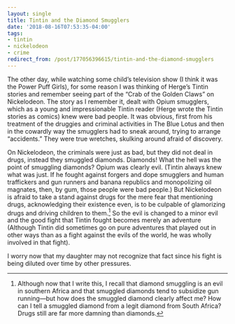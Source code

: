 ```yaml
---
layout: single
title: Tintin and the Diamond Smugglers
date: '2018-08-16T07:53:35-04:00'
tags:
- tintin
- nickelodeon
- crime
redirect_from: /post/177056396615/tintin-and-the-diamond-smugglers
---
```

The other day, while watching some child&rsquo;s television show (I think it was the Power Puff Girls), for some reason I was thinking of Herge&rsquo;s Tintin stories and remember seeing part of the “Crab of the Golden Claws” on Nickelodeon. The story as I remember it, dealt with Opium smugglers, which as a young and impressionable Tintin reader (Herge wrote the Tintin stories as comics) knew were bad people. It was obvious, first from his treatment of the druggies and criminal activities in The Blue Lotus and then in the cowardly way the smugglers had to sneak around, trying to arrange “accidents.” They were true wretches, skulking around afraid of discovery.

On Nickelodeon, the criminals were just as bad, but they did not deal in drugs, instead they smuggled diamonds. Diamonds! What the hell was the point of smuggling diamonds? Opium was clearly evil. (Tintin always knew what was just. If he fought against forgers and dope smugglers and human traffickers and gun runners and banana republics and monopolizing oil magnates, then, by gum, those people were bad people.) But Nickelodeon is afraid to take a stand against drugs for the mere fear that mentioning drugs, acknowledging their existence even, is to be culpable of glamorizing drugs and driving children to them.[^1] So the evil is changed to a minor evil and the good fight that Tintin fought becomes merely an adventure (Although Tintin did sometimes go on pure adventures that played out in other ways than as a fight against the evils of the world, he was wholly involved in that fight).

I worry now that my daughter may not recognize that fact since his fight is being diluted over time by other pressures.

[^1]: Although now that I write this, I recall that diamond smuggling is an evil in southern Africa and that smuggled diamonds tend to subsidize gun running—but how does the smuggled diamond clearly affect me? How can I tell a smuggled diamond from a legit diamond from South Africa? Drugs still are far more damning than diamonds.
